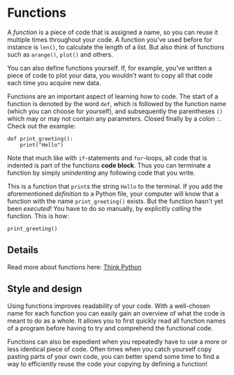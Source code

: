 # Functions

A *function* is a piece of code that is assigned a name, so you can reuse it multiple times throughout your code. A function you've used before for instance is `len()`, to calculate the length of a list. But also think of functions such as `arange()`, `plot()` and others.

You can also define functions yourself. If, for example, you've written a piece of code to plot your data, you wouldn't want to copy all that code each time you acquire new data.

Functions are an important aspect of learning how to code. The start of a function is denoted by the word `def`, which is followed by the function name (which you can choose for yourself), and subsequently the parentheses `()` which may or may not contain any parameters. Closed finally by a colon `:`. Check out the example:

    def print_greeting():
        print("Hello")

Note that much like with `if`-statements and `for`-loops, all code that is indented is part of the functions **code block**. Thus you can terminate a function by simply *unindenting* any following code that you write.

This is a function that `print`s the string `Hello` to the terminal. If you add the aforementioned *definition* to a Python file, your computer will know that a function with the name `print_greeting()` exists. But the function hasn't yet been *executed*! You have to do so manually, by explicitly *calling* the function. This is how:

    print_greeting()

## Details

Read more about functions here: [Think Python](http://greenteapress.com/thinkpython2/html/thinkpython2004.html)

## Style and design

Using functions improves readability of your code. With a well-chosen name for each function you can easily gain an overview of what the code is meant to do as a whole. It allows you to first quickly read all function names of a program before having to try and comprehend the functional code.

Functions can also be expedient when you repeatedly have to use a more or less identical piece of code. Often times when you catch yourself copy pasting parts of your own code, you can better spend some time to find a way to efficiently reuse the code your copying by defining a function!
